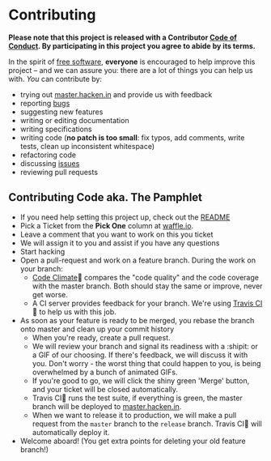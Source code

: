 # Contributing

**Please note that this project is released with a Contributor [Code of Conduct](CODE_OF_CONDUCT.md). By participating in this project you agree to abide by its terms.**

In the spirit of [free software](http://www.fsf.org/licensing/essays/free-sw.html), **everyone** is encouraged to help improve this project – and we can assure you: there are a lot of things you can help us with. *You* can contribute by:

* trying out [master.hacken.in](https://master.hacken.in) and provide us with feedback
* reporting [bugs](https://github.com/hacken-in/hacken-in/issues/new)
* suggesting new features
* writing or editing documentation
* writing specifications
* writing code (**no patch is too small**: fix typos, add comments, write tests, clean up inconsistent whitespace)
* refactoring code
* discussing [issues](https://github.com/hacken-in/hacken-in/issues?milestone=7&state=open)
* reviewing pull requests

## Contributing Code aka. The Pamphlet

* If you need help setting this project up, check out the [README](README.md)
* Pick a Ticket from the **Pick One** column at [waffle.io](http://waffle.io/hacken-in/hacken-in).
* Leave a comment that you want to work on this you ticket
* We will assign it to you and assist if you have any questions
* Start hacking
* Open a pull-request and work on a feature branch. During the work on your branch:
    * [Code Climate](http://codeclimate.com):rainbow: compares the "code quality" and the code coverage with the master branch. Both should stay the same or improve, never get worse.
    * A CI server provides feedback for your branch. We're using [Travis CI](http://travis-ci.org):construction_worker: to help us with this job.
* As soon as your feature is ready to be merged, you rebase the branch onto master and clean up your commit history
    * When you're ready, create a pull request.
    * We will review your branch and signal its readiness with a :shipit: or a GIF of our choosing. If there's feedback, we will discuss it with you. Don't worry - the worst thing that could happen to you, is being overwhelmed by a bunch of animated GIFs.
    * If you're good to go, we will click the shiny green 'Merge' button, and your ticket will be closed automatically.
    * Travis CI:construction_worker: runs the test suite, if everything is green, the master branch will be deployed to [master.hacken.in](https://master.hacken.in).
    * When we want to release it to production, we will make a pull request from the `master` branch to the `release` branch. Travis CI:construction_worker: will automatically deploy it.
* Welcome aboard! (You get extra points for deleting your old feature branch!)
